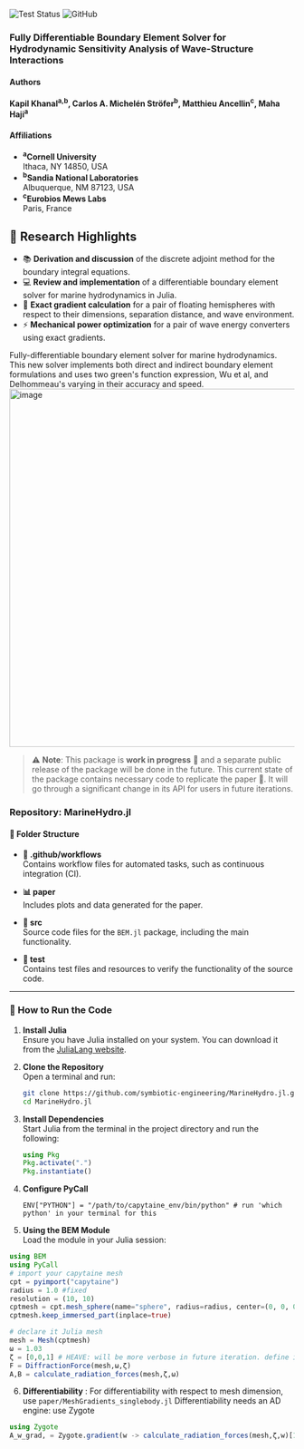 ![Test Status](https://github.com/symbiotic-engineering/MarineHydro.jl/actions/workflows/run_tests.yml/badge.svg)
![GitHub](https://img.shields.io/github/license/symbiotic-engineering/MDOcean)

### Fully Differentiable Boundary Element Solver for Hydrodynamic Sensitivity Analysis of Wave-Structure Interactions

#### Authors

**Kapil Khanal<sup>a,b</sup>, Carlos A. Michelén Ströfer<sup>b</sup>, Matthieu Ancellin<sup>c</sup>, Maha Haji<sup>a</sup>**

#### Affiliations
- **<sup>a</sup>Cornell University**  
  Ithaca, NY 14850, USA
- **<sup>b</sup>Sandia National Laboratories**  
  Albuquerque, NM 87123, USA
- **<sup>c</sup>Eurobios Mews Labs**  
  Paris, France

## 🌟 Research Highlights

- 📚 **Derivation and discussion** of the discrete adjoint method for the boundary integral equations.
- 💻 **Review and implementation** of a differentiable boundary element solver for marine hydrodynamics in Julia.
- 🌊 **Exact gradient calculation** for a pair of floating hemispheres with respect to their dimensions, separation distance, and wave environment.
- ⚡ **Mechanical power optimization** for a pair of wave energy converters using exact gradients.



Fully-differentiable boundary element solver for marine hydrodynamics. This new solver implements both direct and indirect boundary element formulations and uses two green's function expression, Wu et al, and Delhommeau's varying in their accuracy and speed. 
<img width="632" alt="image" src="https://github.com/user-attachments/assets/16247838-770b-480d-9f2f-d4b0a02054bf" />


> ⚠️ **Note**: This package is **work in progress** 🚧 and a separate public release of the package will be done in the future. This current state of the package contains necessary code to replicate the paper 📄. It will go through a significant change in its API for users in future iterations.
>

### Repository: MarineHydro.jl

#### 📂 Folder Structure

- **📁 .github/workflows**  
  Contains workflow files for automated tasks, such as continuous integration (CI).

- **📊 paper**  
  Includes plots and data generated for the paper.

- **📜 src**  
  Source code files for the `BEM.jl` package, including the main functionality.

- **🧪 test**  
  Contains test files and resources to verify the functionality of the source code.

---

### 🚀 How to Run the Code

1. **Install Julia**  
   Ensure you have Julia installed on your system. You can download it from the [JuliaLang website](https://julialang.org/downloads/).

2. **Clone the Repository**  
   Open a terminal and run:  
   ```bash
   git clone https://github.com/symbiotic-engineering/MarineHydro.jl.git
   cd MarineHydro.jl


3. **Install Dependencies**  
   Start Julia from the terminal in the project directory and run the following:  
   ```julia
   using Pkg
   Pkg.activate(".")
   Pkg.instantiate()
   ```
4. **Configure PyCall**
   ```
   ENV["PYTHON"] = "/path/to/capytaine_env/bin/python" # run 'which python' in your terminal for this
   ```
  
6. **Using the BEM Module**  
Load the module in your Julia session:  
```julia
using BEM
using PyCall
# import your capytaine mesh
cpt = pyimport("capytaine")
radius = 1.0 #fixed
resolution = (10, 10)
cptmesh = cpt.mesh_sphere(name="sphere", radius=radius, center=(0, 0, 0), resolution=resolution) 
cptmesh.keep_immersed_part(inplace=true)

# declare it Julia mesh
mesh = Mesh(cptmesh)  
ω = 1.03
ζ = [0,0,1] # HEAVE: will be more verbose in future iteration. define it again even if defined in Capytaine.
F = DiffractionForce(mesh,ω,ζ)
A,B = calculate_radiation_forces(mesh,ζ,ω)
```

6. **Differentiability** :
For differentiability with respect to mesh dimension, use `paper/MeshGradients_singlebody.jl`
Differentiability needs an AD engine: use Zygote
```julia
using Zygote
A_w_grad, = Zygote.gradient(w -> calculate_radiation_forces(mesh,ζ,w)[1],ω)
```

